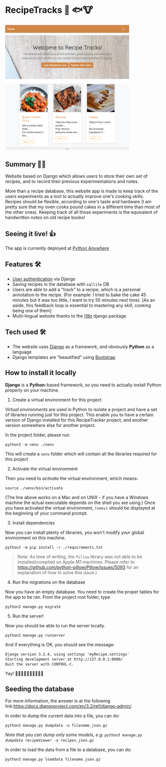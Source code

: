 # RecipeTracks 🍰 🐟🐮

<img src="./RecipeTrack_screenshot.png" alt="app screenshot" width="400px">

## Summary 🧑‍🏫
Website based on Django which allows users to store their own set of recipes, and to record their previous experimentations and notes.

More than a recipe database, this website app is made to keep track of the users experiments as a tool to actually improve one's cooking skills. Recipes should be flexible, according to one's taste and hardware (I am pretty sure that my oven cooks pound cakes in a different time than most of the other ones). Keeping track of all those experiments is the equivalent of handwritten notes on old recipe books!

## Seeing it live! 👍
The app is currently deployed at [Python Anywhere](http://afachin.pythonanywhere.com)

## Features 🛠️
* [User authentication](https://docs.djangoproject.com/en/3.2/topics/auth/) via Django
* Saving recipes in the database with `sqllite` DB
* Users are able to add a "track" to a recipe, which is a personal annotation to the recipe. (For example: I tried to bake the cake 45 minutes but it was too little, I want to try 55 minutes next time). [As an aside, this feedback loop is essential to mastering any skill, cooking being one of them]
* Multi-lingual website thanks to the [i18n](https://docs.djangoproject.com/en/3.2/topics/i18n/) django package

## Tech used 🛠️
* The website uses [Django]() as a framework, and obviously **Python** as a language
* Django templates are "beautified" using [Bootstrap](https://getbootstrap.com/)

## How to install it locally
**Django** is a **Python**-based framework, so you need to actually install Python properly on your machine.
1. Create a virtual environment for this project

_Virtual environments_ are used in Python to isolate a project and have a set of libraries running just for this project. This enable you to have a certain version of Django installed for this RecipeTracker project, and another version somewhere else for another project.

In the project folder, please run:
```
python3 -m venv ./venv
```
This will create a `venv` folder which will contain all the libraries required for this project

2. Activate the virtual environment

Then you need to _activate_ the virtual environment, which means:
```
source ./venv/bin/activate
```
(The line above works on a Mac and on UNIX - if you have a Windows machine the actual executable depends on the shell you are using.)
Once you have activated the virtual environment, `(venv)` should be displayed at the beginning of your command prompt.

3. Install dependencies

Now you can install plenty of libraries, you won't modify your global environment on this machine.
```
python3 -m pip install -r ./requirements.txt
```

> Note: As time of writing, the `Pillow` library was not able to be installed/compiled
> on Apple M1 machines. Please refer to <https://github.com/python-pillow/Pillow/issues/5093> 
> for an explanation of how to solve this issue.)


4. Run the migrations on the database

Now you have an empty database. You need to create the proper tables for the app to be ran.
From the project root folder, type

```
python3 manage.py migrate
```

5. Run the server!

Now you should be able to run the server locally.
```
python3 manage.py runserver
```
And if everything is OK, you should see the message:
```
Django version 3.2.4, using settings 'myRecipe.settings'
Starting development server at http://127.0.0.1:8000/
Quit the server with CONTROL-C.
```
Yay! 🍾🎉🍾🎉🍾🎉🍾🎉🍾🎉

## Seeding the database
For more information, the answer is at the following link:<https://docs.djangoproject.com/en/3.2/ref/django-admin/>.

In order to dump the current data into a file, you can do:
```
python3 manage.py dumpdata -o filename.json.gz
```
_Note that you can dump only some models, e.g. `python3 manage.py dumpdata recipeViewer -o recipes.json.gz`_

In order to load the data from a file to a database, you can do:
```
python3 manage.py loaddata filename.json.gz
```